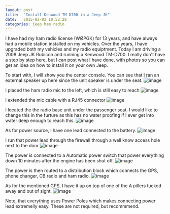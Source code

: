 ```yaml
---
layout: post
title:  "Install Kenwood TM-D700 in a Jeep JK"
date:   2015-02-03 10:52:28
categories: jeep ham radio
---
```

I have had my ham radio license (WØPGK) for 13 years, and have always had a mobile station installed on my vehicles.  Over the years, I have upgraded both my vehicles and my radio equiptment.  Today I am driving a 2008 Jeep JK Rubicon and running a Kenwood TM-D700.  I really don't have a step by step here, but I can post what I have done, with photos so you can get an idea on how to install it on your own Jeep.  


To start with, I will show you the center console.  You can see that I ran an external speaker up here since the unit speaker is under the seat.
![image](/images/Jeep_HamRadio_install/2014-09-14%2009_28_10.jpg)

I placed the ham radio mic to the left, which is still easy to reach
![image](/images/Jeep_HamRadio_install/2014-09-14%2009_27_28.jpg)

I extended the mic cable with a RJ45 connector 
![image](/images/Jeep_HamRadio_install/2014-09-14%2009_33_00.jpg)

I located the the radio base unit under the passenger seat.  I would like to change this in the furture as this has no water proofing if I ever get into water deep enough to reach this.
![image](/images/Jeep_HamRadio_install/2014-09-14%2009_31_02.jpg)

As for power source, I have one lead connected to the battery.
![image](/images/Jeep_HamRadio_install/2014-09-14%2009_38_45.jpg)

I run that power lead through the firewall through a well know access hole next to the door
![image](/images/Jeep_HamRadio_install/2014-09-14%2009_35_44.jpg)

The power is connected to a Automatic power switch that power everything down 10 minutes after the engine has been shut off.
![image](/images/Jeep_HamRadio_install/2014-09-14%2009_33_00.jpg)

The power is then routed to a distribution block which connects the GPS, phone changer, CB radio and ham radio.
![image](/images/Jeep_HamRadio_install/2014-09-14%2009_32_03.jpg)

As for the mentioned GPS, I have it up on top of one of the A pillers tucked away and out of sight.
![image](/images/Jeep_HamRadio_install/2014-09-14_11_08_21.jpg)


Note, that everything uses Power Poles which makes connecting power lead extremelly easy.  These are not required, but recommmend.

